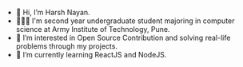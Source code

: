 - 👋 Hi, I’m Harsh Nayan.
- 👨🏻‍💻 I'm second year undergraduate student majoring in computer science at Army Institute of Technology, Pune.
- 👀 I’m interested in Open Source Contribution and solving real-life problems through my projects.
- 🌱 I’m currently learning ReactJS and NodeJS.



